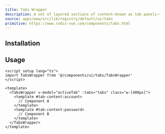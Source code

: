 ```yaml
---
title: Tabs Wrapper
description: A set of layered sections of content—known as tab panels—that are displayed one at a time.
source: apps/www/src/lib/registry/default/ui/tabs
primitive: https://www.radix-vue.com/components/tabs.html
---
```


<ComponentPreview name="TabsWrapperDemo" />

## Installation

<TabPreview name="CLI">
<template #CLI>

```bash
npx shadcn-vue@latest add wrapper-tabs
```
</template>
<template #Manual>

<Steps>

### Create new component (ex: `@/components/ui/tabs/TabsWrapper.vue`) and copy and paste the following code into your project

```vue
<script setup lang="ts">
import type { TabsRootEmits, TabsRootProps } from 'radix-vue'
import { useForwardPropsEmits } from 'radix-vue'
import { Tabs, TabsContent, TabsList, TabsTrigger } from '.'

const props = defineProps<
  TabsRootProps & {
    tabs: {
      value: string
      label: string
      component: any
      to?: string
      props?: Record<string, any>
      events?: Record<string, any>
    }[]
  }
>()
const emits = defineEmits<TabsRootEmits>()

const forwarded = useForwardPropsEmits(props, emits)
</script>

<template>
  <Tabs v-bind="forwarded">
    <TabsList class="grid w-full" :class="`grid-cols-${tabs?.length}`">
      <TabsTrigger v-for="(tab, index) in tabs" :key="`${index}__tab-trigger`" :value="tab.value">
        {{ tab.label }}
      </TabsTrigger>
    </TabsList>
    <TabsContent v-for="(tab, index) in tabs" :key="`${index}__tab-content`" :value="tab.value">
      <slot name="tab-content" :tab="tab">
        <slot :name="`tab-content:${tab.value}`" :tab="tab">
          <component :is="tab.component" v-bind="tab.props" v-on="tab.events" />
        </slot>
      </slot>
    </TabsContent>
  </Tabs>
</template>
```

### Import and use that new component into project

```vue
<script setup lang="ts">
import TabsWrapper from '@/components/ui/tabs/TabsWrapper'

const tabs = [
  {
    value: 'account',
    label: 'Account',
    component: '',
  },
  {
    value: 'password',
    label: 'Password',
    component: '',
    props: {
      label: 'Hello',
      items: [1, 2, 3],
    },
  },
]
</script>

<template>
  <TabsWrapper v-model="activeTab" :tabs="tabs" class="w-[400px]">
    <template #tab-content:account>
      // Component A
    </template>
    <template #tab-content:password>
      // Component B
    </template>
  </TabsWrapper>
</template>
```
</Steps>

</template>
</TabPreview>

## Usage

```vue
<script setup lang="ts">
import TabsWrapper from '@/components/ui/tabs/TabsWrapper'
</script>

<template>
  <TabsWrapper v-model="activeTab" :tabs="tabs" class="w-[400px]">
    <template #tab-content:account>
      // Component A
    </template>
    <template #tab-content:password>
      // Component B
    </template>
  </TabsWrapper>
</template>
```
